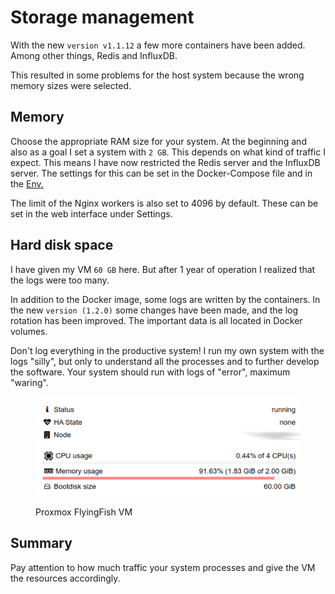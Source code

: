 # Storage management

With the new `version v1.1.12` a few more containers have been added. Among other things, Redis and InfluxDB.

This resulted in some problems for the host system because the wrong memory sizes were selected.

## Memory

Choose the appropriate RAM size for your system. At the beginning and also as a goal I set a system with `2 GB`. This depends on what kind of traffic I expect. This means I have now restricted the Redis server and the InfluxDB server. The settings for this can be set in the Docker-Compose file and in the [Env. ](long-setup/env.md)

The limit of the Nginx workers is also set to 4096 by default. These can be set in the web interface under Settings.

## Hard disk space

I have given my VM `60 GB` here. But after 1 year of operation I realized that the logs were too many.

In addition to the Docker image, some logs are written by the containers. In the new `version (1.2.0)` some changes have been made, and the log rotation has been improved. The important data is all located in Docker volumes.

Don't log everything in the productive system! I run my own system with the logs "silly", but only to understand all the processes and to further develop the software. Your system should run with logs of "error", maximum "waring".

<figure><img src="../../.gitbook/assets/image (9).png" alt=""><figcaption><p>Proxmox FlyingFish VM</p></figcaption></figure>

## Summary

Pay attention to how much traffic your system processes and give the VM the resources accordingly.
